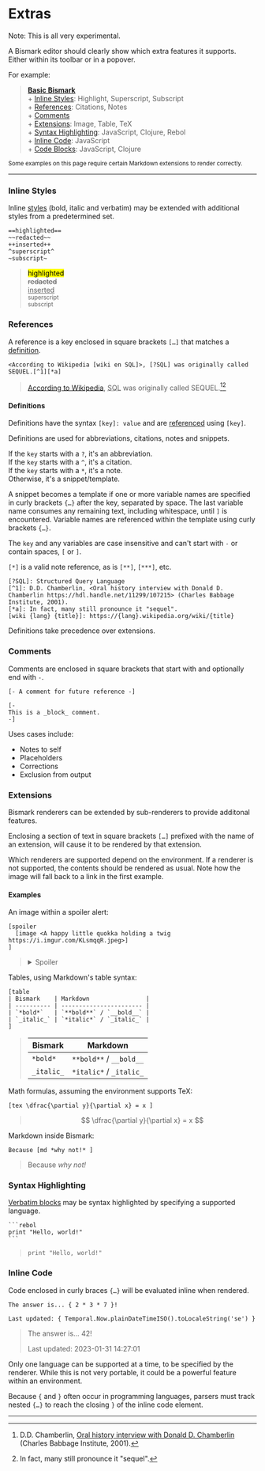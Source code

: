 # Extras

Note: This is all very experimental.

A Bismark editor should clearly show which extra features it supports. Either within its toolbar or in a popover.

For example:

> **[Basic Bismark](/readme.md)**  
> \+ [Inline Styles](#inline-styles): Highlight, Superscript, Subscript  
> \+ [References](#references): Citations, Notes  
> \+ [Comments](#comments)  
> \+ [Extensions](#extensions): Image, Table, TeX  
> \+ [Syntax Highlighting](#syntax-highlighting): JavaScript, Clojure, Rebol  
> \+ [Inline Code](#inline-code): JavaScript  
> \+ [Code Blocks](#code-blocks): JavaScript, Clojure

<sup>Some examples on this page require certain Markdown extensions to render correctly.</sup>

---

### Inline Styles

Inline [styles](/readme.md#styling) (bold, italic and verbatim) may be extended with additional styles from a predetermined set.

	==highlighted==
	~~redacted~~
	++inserted++
	^superscript^
	~subscript~

> <mark>highlighted</mark>  
> <del>redacted</del>  
> <ins>inserted</ins>  
> <sup>superscript</sup>  
> <sub>subscript</sub>


### References

A reference is a key enclosed in square brackets `[…]` that matches a [definition](#definitions).

	<According to Wikipedia [wiki en SQL]>, [?SQL] was originally called SEQUEL.[^1][*a]

> [According to Wikipedia](https://en.wikipedia.org/wiki/SQL), <abbr title="Structured Query Language">SQL</abbr> was originally called SEQUEL.[^1][^a]


#### Definitions

Definitions have the syntax `[key]: value` and are [referenced](#references) using `[key]`.

Definitions are used for abbreviations, citations, notes and snippets.

If the `key` starts with a `?`, it's an abbreviation.  
If the `key` starts with a `^`, it's a citation.  
If the `key` starts with a `*`, it's a note.  
Otherwise, it's a snippet/template.

A snippet becomes a template if one or more variable names are specified in curly brackets `{…}` after the key, separated by space. The last variable name consumes any remaining text, including whitespace, until `]` is encountered. Variable names are referenced within the template using curly brackets `{…}`.

The `key` and any variables are case insensitive and can't start with `-` or contain spaces, `[` or `]`.

`[*]` is a valid note reference, as is `[**]`, `[***]`, etc.

	[?SQL]: Structured Query Language
	[^1]: D.D. Chamberlin, <Oral history interview with Donald D. Chamberlin https://hdl.handle.net/11299/107215> (Charles Babbage Institute, 2001).
	[*a]: In fact, many still pronounce it "sequel".
	[wiki {lang} {title}]: https://{lang}.wikipedia.org/wiki/{title}

Definitions take precedence over extensions.


### Comments

Comments are enclosed in square brackets that start with and optionally end with `-`.

	[- A comment for future reference -]

	[-
	This is a _block_ comment.
	-]

Uses cases include:

- Notes to self
- Placeholders
- Corrections
- Exclusion from output


### Extensions

Bismark renderers can be extended by sub-renderers to provide additonal features.

Enclosing a section of text in square brackets `[…]` prefixed with the name of an extension, will cause it to be rendered by that extension.

Which renderers are supported depend on the environment. If a renderer is not supported, the contents should be rendered as usual. Note how the image will fall back to a link in the first example.

#### Examples

An image within a spoiler alert:

	[spoiler
	  [image <A happy little quokka holding a twig https://i.imgur.com/KLsmqqR.jpeg>]
	]

> <details>
> <summary>Spoiler</summary>
>   <img title="A happy little quokka holding a twig" src="https://i.imgur.com/KLsmqqR.jpeg"/>
> </details>

Tables, using Markdown's table syntax:

	[table
	| Bismark    | Markdown                |
	| ---------- | ----------------------- |
	| `*bold*`   | `**bold**` / `__bold__` |
	| `_italic_` | `*italic*` / `_italic_` |
	]

> | Bismark    | Markdown                |
> | ---------- | ----------------------- |
> | `*bold*`   | `**bold**` / `__bold__` |
> | `_italic_` | `*italic*` / `_italic_` |

Math formulas, assuming the environment supports TeX:

	[tex \dfrac{\partial y}{\partial x} = x ]

> $$ \dfrac{\partial y}{\partial x} = x $$

Markdown inside Bismark:

	Because [md *why not!* ]

> Because *why not!*


### Syntax Highlighting

[Verbatim blocks](/readme.md#verbatim-blocks) may be syntax highlighted by specifying a supported language.

	```rebol
	print "Hello, world!"
	```

> ```rebol
> print "Hello, world!"
> ```


### Inline Code

Code enclosed in curly braces `{…}` will be evaluated inline when rendered.

	The answer is... { 2 * 3 * 7 }!
	
	Last updated: { Temporal.Now.plainDateTimeISO().toLocaleString('se') }

> The answer is… 42!
> 
> Last updated: 2023-01-31 14:27:01

Only one language can be supported at a time, to be specified by the renderer. While this is not very portable, it could be a powerful feature within an environment.

Because `{` and `}` often occur in programming languages, parsers must track nested `{…}` to reach the closing `}` of the inline code element.

---

[^1]: D.D. Chamberlin, [Oral history interview with Donald D. Chamberlin](https://hdl.handle.net/11299/107215) (Charles Babbage Institute, 2001).  
[^a]: In fact, many still pronounce it "sequel".
